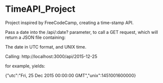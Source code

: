 # TimeAPI_Project
 Project inspired by FreeCodeCamp, creating a time-stamp API.
 
 Pass a date into the /api/:date? parameter, to call a GET request, which will return a JSON file containing:
 
 
 The date in UTC format, and UNIX time.
 
 
 Calling: http://localhost:3000/api/2015-12-25
 
 
 for example, yields:
 
 
 {"utc":"Fri, 25 Dec 2015 00:00:00 GMT","unix":1451001600000}
